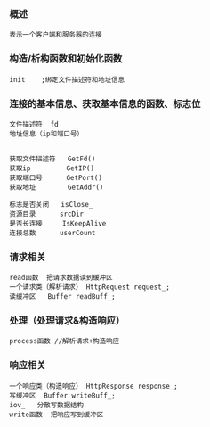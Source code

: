 ### 概述

```
表示一个客户端和服务器的连接
```

### 构造/析构函数和初始化函数

```
init    ;绑定文件描述符和地址信息

```

### 连接的基本信息、获取基本信息的函数、标志位

```
文件描述符  fd
地址信息（ip和端口号）


获取文件描述符   GetFd()
获取ip         GetIP()
获取端口号      GetPort() 
获取地址        GetAddr()

标志是否关闭   isClose_
资源目录      srcDir
是否长连接     IsKeepAlive
连接总数      userCount
```

### 请求相关

```
read函数  把请求数据读到缓冲区 
一个请求类（解析请求） HttpRequest request_;
读缓冲区   Buffer readBuff_;
```

### 处理（处理请求&构造响应）

```
process函数 //解析请求+构造响应
```

### 响应相关

```
一个响应类（构造响应） HttpResponse response_;
写缓冲区  Buffer writeBuff_; 
iov_   分散写数据结构
write函数  把响应写到缓冲区

```